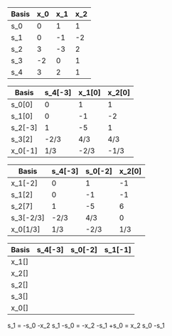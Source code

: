 | Basis | x_0 | x_1 | x_2 |
| ----- | --- | --- | --- |
| s_0   | 0   | 1   | 1   |
| s_1   | 0   | -1  | -2  |
| s_2   | 3   | -3  | 2   |
| s_3   | -2  | 0   | 1   |
| s_4   | 3   | 2   | 1   |

| Basis   | s_4[-3] | x_1[0] | x_2[0] |
| ------- | ------- | ------ | ------ |
| s_0[0]  | 0       | 1      | 1      |
| s_1[0]  | 0       | -1     | -2     |
| s_2[-3] | 1       | -5     | 1      |
| s_3[2]  | -2/3    | 4/3    | 4/3    |
| x_0[-1] | 1/3     | -2/3   | -1/3   |

| Basis     | s_4[-3] | s_0[-2] | x_2[0] |
| --------- | ------- | ------- | ------ |
| x_1[-2]   | 0       | 1       | -1     |
| s_1[2]    | 0       | -1      | -1     |
| s_2[7]    | 1       | -5      | 6      |
| s_3[-2/3] | -2/3    | 4/3     | 0      |
| x_0[1/3]  | 1/3     | -2/3    | 1/3    |

| Basis | s_4[-3] | s_0[-2] | s_1[-1] |
| ----- | ------- | ------- | --- |
| x_1[] |         |         |     |
| x_2[] |         |         |     |
| s_2[] |         |         |     |
| s_3[] |         |         |     |
| x_0[] |         |         |     |

s_1 = -s_0 -x_2 
s_1 -s_0 = -x_2
-s_1 +s_0 = x_2
s_0 -s_1 
